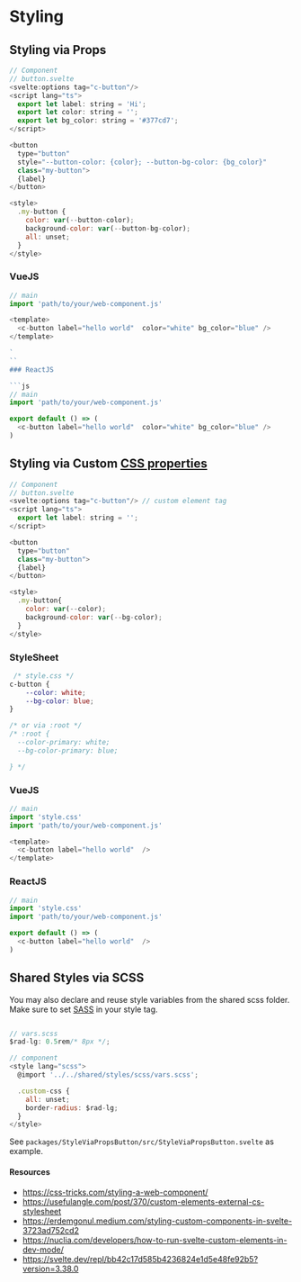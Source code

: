 # Styling

## Styling via Props
```js
// Component
// button.svelte
<svelte:options tag="c-button"/>
<script lang="ts">
  export let label: string = 'Hi';
  export let color: string = '';
  export let bg_color: string = '#377cd7';
</script>

<button
  type="button"
  style="--button-color: {color}; --button-bg-color: {bg_color}"
  class="my-button">
  {label}
</button>

<style>
  .my-button {
    color: var(--button-color);
    background-color: var(--button-bg-color);
    all: unset;
  }
</style>

```


### VueJS
```js
// main
import 'path/to/your/web-component.js'

<template>
  <c-button label="hello world"  color="white" bg_color="blue" />
</template>

`
``
### ReactJS

```js
// main
import 'path/to/your/web-component.js'

export default () => (
  <c-button label="hello world"  color="white" bg_color="blue" />
)

```



## Styling via Custom [CSS properties](https://developer.mozilla.org/en-US/docs/Web/CSS/Using_CSS_custom_properties)


```js
// Component
// button.svelte
<svelte:options tag="c-button"/> // custom element tag
<script lang="ts">
  export let label: string = '';
</script>

<button
  type="button"
  class="my-button">
  {label}
</button>

<style>
  .my-button{
    color: var(--color);
    background-color: var(--bg-color);
  }
</style>

```

### StyleSheet

```css
 /* style.css */
c-button {
    --color: white;
    --bg-color: blue;
}

/* or via :root */
/* :root {
  --color-primary: white;
  --bg-color-primary: blue;

} */

```

### VueJS
```js
// main
import 'style.css' 
import 'path/to/your/web-component.js'

<template>
  <c-button label="hello world"  />
</template>

```


### ReactJS

```js
// main
import 'style.css' 
import 'path/to/your/web-component.js'

export default () => (
  <c-button label="hello world"  />
)

```

## Shared Styles via SCSS

You may also declare and reuse style variables from the shared scss folder. Make sure to set [SASS](http://sass-lang.com) in your style tag.

```js

// vars.scss
$rad-lg: 0.5rem/* 8px */;

// component
<style lang="scss">
  @import '../../shared/styles/scss/vars.scss';

  .custom-css {
    all: unset;
    border-radius: $rad-lg;
  }
</style>

```

See `packages/StyleViaPropsButton/src/StyleViaPropsButton.svelte` as example.

#### Resources
* https://css-tricks.com/styling-a-web-component/
* https://usefulangle.com/post/370/custom-elements-external-cs-stylesheet
* https://erdemgonul.medium.com/styling-custom-components-in-svelte-3723ad752cd2
* https://nuclia.com/developers/how-to-run-svelte-custom-elements-in-dev-mode/
* https://svelte.dev/repl/bb42c17d585b4236824e1d5e48fe92b5?version=3.38.0